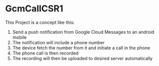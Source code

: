 # GcmCallCSR1
This Project is a concept like this:
1.  Send a push notification from Google Cloud Messages to an android mobile
2.  The notification will include a phone number
3.  The device fetch the number from it and initiate a call in the phone
4.  The phone call is then recorded
5.  The recording will then be uploaded to desired server automatically
